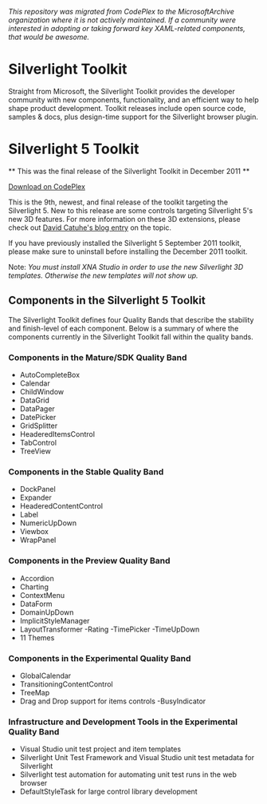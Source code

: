 _This repository was migrated from CodePlex to the MicrosoftArchive organization where it is not actively maintained. If a community were interested in adopting or taking forward key XAML-related components, that would be awesome._

# Silverlight Toolkit

Straight from Microsoft, the Silverlight Toolkit provides the developer community with new components, functionality, and an efficient way to help shape product development. Toolkit releases include open source code, samples & docs, plus design-time support for the Silverlight browser plugin.

# Silverlight 5 Toolkit

** This was the final release of the Silverlight Toolkit in December 2011 **

[Download on CodePlex](http://silverlight.codeplex.com/downloads/get/311823)

This is the 9th, newest, and final release of the toolkit targeting the Silverlight 5. New to this release are some controls targeting Silverlight 5's new 3D features. For more information on these 3D extensions, please check out [David Catuhe's blog entry](http://blogs.msdn.com/b/eternalcoding/archive/2011/10/04/silverlight-toolkit-september-2011-for-silverlight-5-what-s-new.aspx) on the topic.

If you have previously installed the Silverlight 5 September 2011 toolkit, please make sure to uninstall before installing the December 2011 toolkit.

Note: _You must install XNA Studio in order to use the new Silverlight 3D templates. Otherwise the new templates will not show up._

## Components in the Silverlight 5 Toolkit

The Silverlight Toolkit defines four Quality Bands that describe the stability and finish-level of each component. Below is a summary of where the components currently in the Silverlight Toolkit fall within the quality bands. 

### Components in the Mature/SDK Quality Band

- AutoCompleteBox
- Calendar
- ChildWindow
- DataGrid
- DataPager
- DatePicker
- GridSplitter
- HeaderedItemsControl
- TabControl
- TreeView

### Components in the Stable Quality Band 

- DockPanel
- Expander
- HeaderedContentControl
- Label
- NumericUpDown
- Viewbox
- WrapPanel

### Components in the Preview Quality Band

- Accordion
- Charting
- ContextMenu
- DataForm
- DomainUpDown
- ImplicitStyleManager
- LayoutTransformer
 -Rating
 -TimePicker
 -TimeUpDown
- 11 Themes 

### Components in the Experimental Quality Band

- GlobalCalendar
- TransitioningContentControl
- TreeMap
- Drag and Drop support for items controls
 -BusyIndicator

### Infrastructure and Development Tools in the Experimental Quality Band

- Visual Studio unit test project and item templates
- Silverlight Unit Test Framework and Visual Studio unit test metadata for Silverlight
- Silverlight test automation for automating unit test runs in the web browser
- DefaultStyleTask for large control library development


